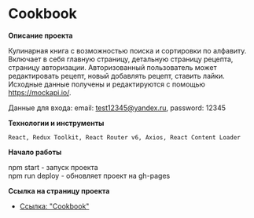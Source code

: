 # Cookbook

**Описание проекта**

Кулинарная книга с возможностью поиска и сортировки по алфавиту. Включает в себя
главную страницу, детальную страницу рецепта, страницу авторизации. Авторизованный пользователь может редактировать рецепт, новый добавлять рецепт, ставить лайки. Исходные данные получены и редактируются с помощью https://mockapi.io/.

Данные для входа: email: test12345@yandex.ru, password: 12345

**Технологии и инструменты**

`React, Redux Toolkit, React Router v6, Axios, React Content Loader `

**Начало работы**

npm start - запуск проектa<br/>
npm run deploy - обновляет проект на gh-pages<br/>

**Cсылка на страницу проекта**

* [Ссылка: "Cookbook"](https://mariyazakharova73.github.io/cookbook)